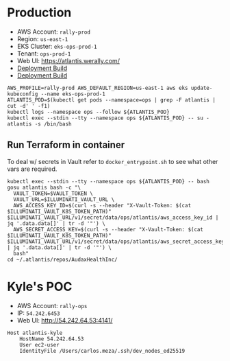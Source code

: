 # Production
* AWS Account: `rally-prod`
* Region: `us-east-1`
* EKS Cluster: `eks-ops-prod-1`
&nbsp;
* Tenant: `ops-prod-1`
* Web UI: https://atlantis.werally.com/
&nbsp;
* [Deployment Build](https://ci.rally-dev.com/teams-cure/blue/organizations/cure/rally-docker-ops-atlantis/)
* [Deployment Build](https://ci.rally-dev.com/teams-cure/job/cure/job/rally-docker-ops-atlantis/)

```
AWS_PROFILE=rally-prod AWS_DEFAULT_REGION=us-east-1 aws eks update-kubeconfig --name eks-ops-prod-1
ATLANTIS_POD=$(kubectl get pods --namespace=ops | grep -F atlantis | cut -d' ' -f1)
kubectl logs --namespace ops --follow ${ATLANTIS_POD}
kubectl exec --stdin --tty --namespace ops ${ATLANTIS_POD} -- su - atlantis -s /bin/bash
```

## Run Terraform in container
To deal w/ secrets in Vault refer to `docker_entrypoint.sh` to see what other vars are required.
```
kubectl exec --stdin --tty --namespace ops ${ATLANTIS_POD} -- bash
gosu atlantis bash -c "\
  VAULT_TOKEN=$VAULT_TOKEN \
  VAULT_URL=$ILLUMINATI_VAULT_URL \
  AWS_ACCESS_KEY_ID=$(curl -s --header "X-Vault-Token: $(cat $ILLUMINATI_VAULT_K8S_TOKEN_PATH)" $ILLUMINATI_VAULT_URL/v1/secret/data/ops/atlantis/aws_access_key_id | jq '.data.data[]' | tr -d '"') \
  AWS_SECRET_ACCESS_KEY=$(curl -s --header "X-Vault-Token: $(cat $ILLUMINATI_VAULT_K8S_TOKEN_PATH)" $ILLUMINATI_VAULT_URL/v1/secret/data/ops/atlantis/aws_secret_access_key | jq '.data.data[]' | tr -d '"') \
  bash"
cd ~/.atlantis/repos/AudaxHealthInc/
```

# Kyle's POC
* AWS Account: `rally-ops`
* IP: `54.242.6453`
* Web UI: http://54.242.64.53:4141/

```
Host atlantis-kyle
	HostName 54.242.64.53
	User ec2-user
	IdentityFile /Users/carlos.meza/.ssh/dev_nodes_ed25519
```
<!--stackedit_data:
eyJoaXN0b3J5IjpbNTMwNzc1NzMyLC0yMTAyOTc2Nzk3LC05ND
U1Mjg2MjUsLTE2MDQ5MzAwOTMsLTIwOTgxMDY1MTUsMTc5NzI0
MjIzNSw0MTYyNDE2MjFdfQ==
-->